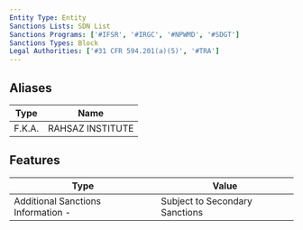 ```yaml
---
Entity Type: Entity
Sanctions Lists: SDN List
Sanctions Programs: ['#IFSR', '#IRGC', '#NPWMD', '#SDGT']
Sanctions Types: Block
Legal Authorities: ['#31 CFR 594.201(a)(5)', '#TRA']
---
```


## Aliases
| Type  | Name      | 
|-------|-----------|
| F.K.A. | RAHSAZ INSTITUTE |

## Features
| Type  | Value      |
|-------|------------|
| Additional Sanctions Information - | Subject to Secondary Sanctions |
